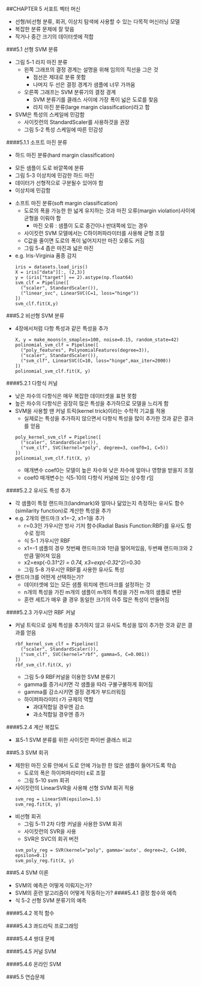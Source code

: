 ##CHAPTER 5 서포트 벡터 머신
* 선형/비선형 분류, 회귀, 이상치 탐색에 사용할 수 있는 다목적 머신러닝 모델
* 복잡한 분류 문제에 잘 맞음
* 작거나 중간 크기의 데이터셋에 적합

###5.1 선형 SVM 분류
* 그림 5-1 라지 마진 분류
  - 왼쪽 그래프의 결정 경계는 설명을 위해 임의의 직선을 그은 것
    - 점선은 제대로 분류 못함
    - 나머지 두 선은 결정 경계가 샘플에 너무 가까움
  - 오른쪽 그래프는 SVM 분류기의 결정 경계
    - SVM 분류기를 클래스 사이에 가장 폭이 넓은 도로를 찾음
    - 라지 마진 분류(large margin classification)라고 함
* SVM은 특성의 스케일에 민감함
  - 사이킷런의 StandardScaler를 사용하것을 권장
  - 그림 5-2 특성 스케일에 따른 민감성

####5.1.1 소프트 마진 분류
* 하드 마진 분류(hard margin classification)
 - 모든 샘플이 도로 바깥쪽에 분류
  - 그림 5-3 이상치에 민감한 하드 마진
  - 데이터가 선형적으로 구분될수 있어야 함
  - 이상치에 민감함
* 소프트 마진 분류(soft margin classification)
  - 도로의 폭을 가능한 한 넓게 유지하는 것과 마진 오류(margin violation)사이에 균형을 이뤄야 함
    - 마진 오류 : 샘플이  도로 중간이나 반대쪽에 있는 경우
  - 사이킷런 SVM 모델에서는 C하이퍼파라미터를 사용해 균형 조절
  - C값을 줄이면 도로의 폭이 넓어지지만 마진 오류도 커짐
  - 그림 5-4 좁은 마진과 넓은 마진
* e.g. Iris-Virginia 품종 감지
  ``` 
  iris = datasets.load_iris()
  X = iris["data"][:, (2,3)]
  y = (iris["target"] == 2).astype(np.float64)
  svm_clf = Pipeline([
    ("scaler", StandardScaler()),
    ("linear_svc", LinearSVC(C=1, loss="hinge"))
  ])
  svm_clf.fit(X,y)
  ```
  
###5.2 비선형 SVM 분류
* 4장에서처럼 다항 특성과 같은 특성을 추가
  ``` 
  X, y = make_moons(n_smaples=100, noise=0.15, random_state=42)
  polinomial_svm_clf = Pipeline([
    ("poly_features", PolynomialFeatures(degree=3)),
    ("scaler", StandardScaler()),
    ("svm_clf", LinearSVC(C=10, loss="hinge",max_iter=2000))
  ])
  polinomial_svm_clf.fit(X, y)
  ```
####5.2.1 다항식 커널
* 낮은 차수의 다항식은 매우 복잡한 데이터셋을 표현 못함
* 높은 차수의 다항식은 굉장히 많은 특성을 추가하므로 모델을 느리게 함
* SVM을 사용할 땐 커널 트릭(kernel trick)이라는 수학적 기교를 적용
  - 실제로는 특성을 추가하지 않으면서 다항식 특성을 많이 추가한 것과 같은 결과를 얻음
  ``` 
  poly_kernel_svm_clf = Pipeline([
    ("scaler", StandardScaler()),
    ("svm_clf", SVC(kernel="poly", degree=3, coef0=1, C=5))
  ])
  polinomial_svm_clf.fit(X, y)
  ```
  - 매개변수 coef0는 모델이 높은 차수와 낮은 차수에 얼마나 영향을 받을지 조절
  - coef0 매개변수는 식5-10의 다항식 커널에 있는 상수항 r임

####5.2.2 유사도 특성 추가
* 각 샘플이 특정 랜드마크(landmark)와 얼마나 닮았는지 측정하는 유사도 함수(similarity function)로 계산한 특성을 추가
* e.g. 2개의 랜드마크 x1=-2, x1=1을 추가
  - r=0.3인 가우시안 방사 기저 함수(Radial Basis Function:RBF)를 유사도 함수로 정의
  - 식 5-1 가우시안 RBF
  - x1=-1 샘플의 경우 첫번째 랜드마크와 1만큼 떨어져있음, 두번째 랜드마크와 2만큼 떨어져 있음
  - x2=exp(-0.3*1^2) = 0.74, x3=exp(-0.3*2^2)=0.30
  - 그림 5-8 가우시안 RBF를 사용한 유사도 특성
* 랜드마크를 어떤게 선택하는가?
  - 데이터셋에 있는 모든 샘플 위치에 랜드마크를 설정하는 것
  - n개의 특성을 가진 m개의 샘플이 m개의 특성을 가진 m개의 샘플로 변환
  - 훈련 세트가 매우 클 경우 동일한 크기의 아주 많은 특성이 만들어짐

####5.2.3 가우시안 RBF 커널
* 커널 트릭으로 실제 특성을 추가하지 않고 유사도 특성을 많이 추가한 것과 같은 결과를 얻음
  ``` 
  rbf_kernel_svm_clf = Pipeline([
    ("scaler", StandardScaler()),
    ("svm_clf", SVC(kernel="rbf", gamma=5, C=0.001))
  ])
  rbf_svm_clf.fit(X, y)
  ```
  - 그림 5-9 RBF커널을 이용한 SVM 분류기
  - gamma를 증가시키면 각 샘플을 따라 구불구불하게 휘어짐
  - gamma를 감소시키면 결정 경계가 부드러워짐
  - 하이퍼파라미터 r가 규제의 역할
    - 과대적합일 경우엔 감소
    - 과소적합일 경우엔 증가
     
####5.2.4 계산 복잡도
* 표5-1 SVM 분류를 위한 사이킷런 파이썬 클래스 비교

###5.3 SVM 회귀
* 제한된 마진 오류 안에서 도로 안에 가능한 한 많은 샘플이 들어가도록 학습
  - 도로의 폭은 하이퍼파라미터 ε로 조절
  - 그림 5-10 svm 회귀
* 사이킷런의 LinearSVR을 사용해 선형 SVM 회귀 적용
  ``` 
  svm_reg = LinearSVR(epsilon=1.5)
  svm_reg.fit(X, y)
  ```
* 비선형 회귀
  - 그림 5-11 2차 다항 커널을 사용한 SVM 회귀
  - 사이킷런의 SVR을 사용
  - SVR은 SVC의 회귀 버전
  ```
  svm_poly_reg = SVR(kernel="poly", gamma='auto', degree=2, C=100, epsilon=0.1)
  svm_poly_reg.fit(X, y)
  
###5.4 SVM 이론
* SVM의 예측은 어떻게 이뤄지는가?
* SVM의 훈련 알고리즘이 어떻게 작동하는가?
####5.4.1 결정 함수와 예측
* 식 5-2 선형 SVM 분류기의 예측


####5.4.2 목적 함수

####5.4.3 콰드라틱 프로그래밍

####5.4.4 쌍대 문제

####5.4.5 커널 SVM

####5.4.6 온라인 SVM

###5.5 연습문제